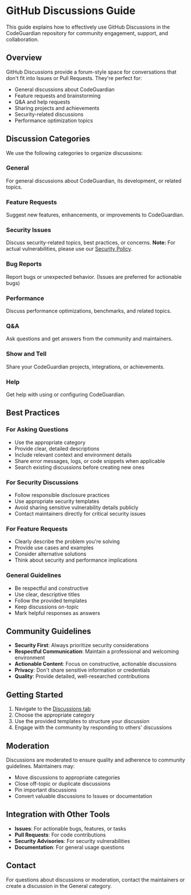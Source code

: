 # GitHub Discussions Guide

This guide explains how to effectively use GitHub Discussions in the CodeGuardian repository for community engagement, support, and collaboration.

## Overview

GitHub Discussions provide a forum-style space for conversations that don't fit into Issues or Pull Requests. They're perfect for:
- General discussions about CodeGuardian
- Feature requests and brainstorming
- Q&A and help requests
- Sharing projects and achievements
- Security-related discussions
- Performance optimization topics

## Discussion Categories

We use the following categories to organize discussions:

### General
For general discussions about CodeGuardian, its development, or related topics.

### Feature Requests
Suggest new features, enhancements, or improvements to CodeGuardian.

### Security Issues
Discuss security-related topics, best practices, or concerns. **Note:** For actual vulnerabilities, please use our [Security Policy](/.github/SECURITY.md).

### Bug Reports
Report bugs or unexpected behavior. (Issues are preferred for actionable bugs)

### Performance
Discuss performance optimizations, benchmarks, and related topics.

### Q&A
Ask questions and get answers from the community and maintainers.

### Show and Tell
Share your CodeGuardian projects, integrations, or achievements.

### Help
Get help with using or configuring CodeGuardian.

## Best Practices

### For Asking Questions
- Use the appropriate category
- Provide clear, detailed descriptions
- Include relevant context and environment details
- Share error messages, logs, or code snippets when applicable
- Search existing discussions before creating new ones

### For Security Discussions
- Follow responsible disclosure practices
- Use appropriate security templates
- Avoid sharing sensitive vulnerability details publicly
- Contact maintainers directly for critical security issues

### For Feature Requests
- Clearly describe the problem you're solving
- Provide use cases and examples
- Consider alternative solutions
- Think about security and performance implications

### General Guidelines
- Be respectful and constructive
- Use clear, descriptive titles
- Follow the provided templates
- Keep discussions on-topic
- Mark helpful responses as answers

## Community Guidelines

- **Security First**: Always prioritize security considerations
- **Respectful Communication**: Maintain a professional and welcoming environment
- **Actionable Content**: Focus on constructive, actionable discussions
- **Privacy**: Don't share sensitive information or credentials
- **Quality**: Provide detailed, well-researched contributions

## Getting Started

1. Navigate to the [Discussions tab](https://github.com/d-oit/do-do-codeguardian/discussions)
2. Choose the appropriate category
3. Use the provided templates to structure your discussion
4. Engage with the community by responding to others' discussions

## Moderation

Discussions are moderated to ensure quality and adherence to community guidelines. Maintainers may:
- Move discussions to appropriate categories
- Close off-topic or duplicate discussions
- Pin important discussions
- Convert valuable discussions to Issues or documentation

## Integration with Other Tools

- **Issues**: For actionable bugs, features, or tasks
- **Pull Requests**: For code contributions
- **Security Advisories**: For security vulnerabilities
- **Documentation**: For general usage questions

## Contact

For questions about discussions or moderation, contact the maintainers or create a discussion in the General category.
